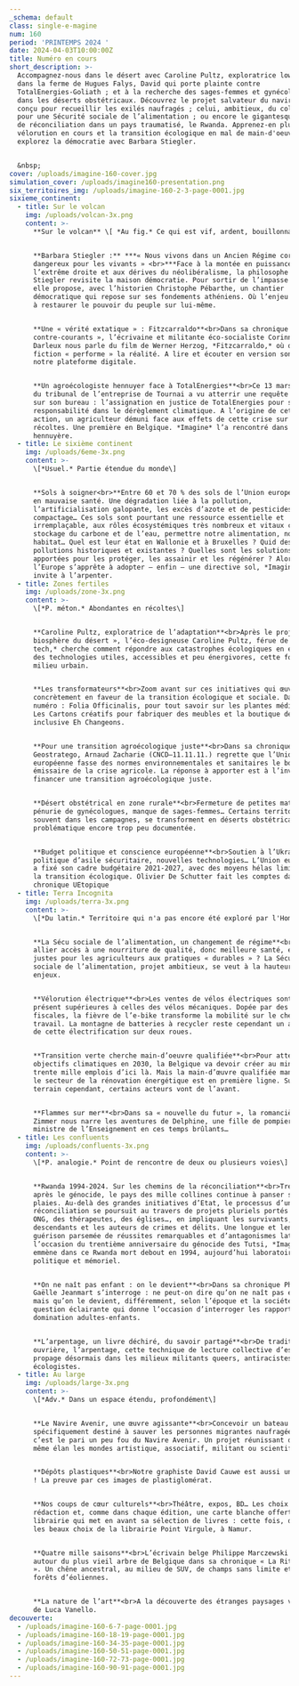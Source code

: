 ```yaml
---
_schema: default
class: single-e-magine
num: 160
period: 'PRINTEMPS 2024 '
date: 2024-04-03T10:00:00Z
title: Numéro en cours
short_description: >-
  Accompagnez-nous dans le désert avec Caroline Pultz, exploratrice low-tech ;
  dans la ferme de Hugues Falys, David qui porte plainte contre
  TotalEnergies-Goliath ; et à la recherche des sages-femmes et gynécologues
  dans les déserts obstétricaux. Découvrez le projet salvateur du navire Avenir,
  conçu pour recueillir les exilés naufragés ; celui, ambitieux, du collectif
  pour une Sécurité sociale de l’alimentation ; ou encore le gigantesque travail
  de réconciliation dans un pays traumatisé, le Rwanda. Apprenez-en plus sur la
  vélorution en cours et la transition écologique en mal de main-d'oeuvre. Et
  explorez la démocratie avec Barbara Stiegler.


  &nbsp;
cover: /uploads/imagine-160-cover.jpg
simulation_cover: /uploads/imagine160-presentation.png
six_territoires_img: /uploads/imagine-160-2-3-page-0001.jpg
sixieme_continent:
  - title: Sur le volcan
    img: /uploads/volcan-3x.png
    content: >-
      **Sur le volcan** \[ *Au fig.* Ce qui est vif, ardent, bouillonnant \]


      **Barbara Stiegler :** ***« Nous vivons dans un Ancien Régime corrompu et
      dangereux pour les vivants » <br>***Face à la montée en puissance de
      l’extrême droite et aux dérives du néolibéralisme, la philosophe Barbara
      Stiegler revisite la maison démocratie. Pour sortir de l’impasse actuelle,
      elle propose, avec l’historien Christophe Pébarthe, un chantier
      démocratique qui repose sur ses fondements athéniens. Où l’enjeu consiste
      à restaurer le pouvoir du peuple sur lui-même.


      **Une « vérité extatique » : Fitzcarraldo**<br>Dans sa chronique « A
      contre-courants », l’écrivaine et militante éco-socialiste Corinne Morel
      Darleux nous parle du film de Werner Herzog, *Fitzcarraldo,* où quand la
      fiction « performe » la réalité. A lire et écouter en version sonore sur
      notre plateforme digitale.


      **Un agroécologiste hennuyer face à TotalEnergies**<br>Ce 13 mars, un juge
      du tribunal de l’entreprise de Tournai a vu atterrir une requête inédite
      sur son bureau : l’assignation en justice de TotalEnergies pour sa
      responsabilité dans le dérèglement climatique. A l’origine de cette
      action, un agriculteur démuni face aux effets de cette crise sur ses
      récoltes. Une première en Belgique. *Imagine* l’a rencontré dans sa ferme
      hennuyère.
  - title: Le sixième continent
    img: /uploads/6eme-3x.png
    content: >-
      \[*Usuel.* Partie étendue du monde\]


      **Sols à soigner<br>**Entre 60 et 70 % des sols de l’Union européenne sont
      en mauvaise santé. Une dégradation liée à la pollution,
      l’artificialisation galopante, les excès d’azote et de pesticides, le
      compactage… Ces sols sont pourtant une ressource essentielle et
      irremplaçable, aux rôles écosystémiques très nombreux et vitaux comme le
      stockage du carbone et de l’eau, permettre notre alimentation, notre
      habitat… Quel est leur état en Wallonie et à Bruxelles ? Quid des
      pollutions historiques et existantes ? Quelles sont les solutions
      apportées pour les protéger, les assainir et les régénérer ? Alors que
      l’Europe s’apprête à adopter – enfin – une directive sol, *Imagine* vous
      invite à l’arpenter.
  - title: Zones fertiles
    img: /uploads/zone-3x.png
    content: >-
      \[*P. méton.* Abondantes en récoltes\]


      **Caroline Pultz, exploratrice de l’adaptation**<br>Après le projet «
      biosphère du désert », l’éco-designeuse Caroline Pultz, férue de *low
      tech,* cherche comment répondre aux catastrophes écologiques en explorant
      des technologies utiles, accessibles et peu énergivores, cette fois en
      milieu urbain.


      **Les transformateurs**<br>Zoom avant sur ces initiatives qui œuvrent
      concrètement en faveur de la transition écologique et sociale. Dans ce
      numéro : Folia Officinalis, pour tout savoir sur les plantes médicinales,
      Les Cartons créatifs pour fabriquer des meubles et la boutique de troc
      inclusive Eh Changeons.


      **Pour une transition agroécologique juste**<br>Dans sa chronique
      Geostratego, Arnaud Zacharie (CNCD–11.11.11.) regrette que l’Union
      européenne fasse des normes environnementales et sanitaires le bouc
      émissaire de la crise agricole. La réponse à apporter est à l’inverse :
      financer une transition agroécologique juste.


      **Désert obstétrical en zone rurale**<br>Fermeture de petites maternités,
      pénurie de gynécologues, manque de sages-femmes… Certains territoires,
      souvent dans les campagnes, se transforment en déserts obstétricaux. Une
      problématique encore trop peu documentée.


      **Budget politique et conscience européenne**<br>Soutien à l’Ukraine,
      politique d’asile sécuritaire, nouvelles technologies… L’Union européenne
      a fixé son cadre budgétaire 2021-2027, avec des moyens hélas limités pour
      la transition écologique. Olivier De Schutter fait les comptes dans sa
      chronique UEtopique
  - title: Terra Incognita
    img: /uploads/terra-3x.png
    content: >-
      \[*Du latin.* Territoire qui n'a pas encore été exploré par l'Homme\]


      **La Sécu sociale de l’alimentation, un changement de régime**<br>Comment
      allier accès à une nourriture de qualité, donc meilleure santé, et revenus
      justes pour les agriculteurs aux pratiques « durables » ? La Sécurité
      sociale de l’alimentation, projet ambitieux, se veut à la hauteur de ces
      enjeux.


      **Vélorution électrique**<br>Les ventes de vélos électriques sont à
      présent supérieures à celles des vélos mécaniques. Dopée par des mesures
      fiscales, la fièvre de l’e-bike transforme la mobilité sur le chemin du
      travail. La montagne de batteries à recycler reste cependant un angle mort
      de cette électrification sur deux roues.


      **Transition verte cherche main-d’oeuvre qualifiée**<br>Pour atteindre ses
      objectifs climatiques en 2030, la Belgique va devoir créer au minimum
      trente mille emplois d’ici là. Mais la main-d’œuvre qualifiée manque, et
      le secteur de la rénovation énergétique est en première ligne. Sur le
      terrain cependant, certains acteurs vont de l’avant.


      **Flammes sur mer**<br>Dans sa « nouvelle du futur », la romancière Hélène
      Zimmer nous narre les aventures de Delphine, une fille de pompier devenue
      ministre de l’Enseignement en ces temps brûlants…
  - title: Les confluents
    img: /uploads/confluents-3x.png
    content: >-
      \[*P. analogie.* Point de rencontre de deux ou plusieurs voies\]


      **Rwanda 1994-2024. Sur les chemins de la réconciliation**<br>Trente ans
      après le génocide, le pays des mille collines continue à panser ses
      plaies. Au-delà des grandes initiatives d’Etat, le processus d’unité et de
      réconciliation se poursuit au travers de projets pluriels portés par des
      ONG, des thérapeutes, des églises…, en impliquant les survivants, leurs
      descendants et les auteurs de crimes et délits. Une longue et lente
      guérison parsemée de réussites remarquables et d’antagonismes latents. A
      l’occasion du trentième anniversaire du génocide des Tutsi, *Imagine* vous
      emmène dans ce Rwanda mort debout en 1994, aujourd’hui laboratoire social,
      politique et mémoriel.


      **On ne naît pas enfant : on le devient**<br>Dans sa chronique Philocité,
      Gaëlle Jeanmart s’interroge : ne peut-on dire qu’on ne naît pas enfant,
      mais qu’on le devient, différemment, selon l’époque et la société ? Une
      question éclairante qui donne l’occasion d’interroger les rapports de
      domination adultes-enfants.


      **L’arpentage, un livre déchiré, du savoir partagé**<br>De tradition
      ouvrière, l’arpentage, cette technique de lecture collective d’essais, se
      propage désormais dans les milieux militants queers, antiracistes ou
      écologistes.
  - title: Au large
    img: /uploads/large-3x.png
    content: >-
      \[*Adv.* Dans un espace étendu, profondément\]


      **Le Navire Avenir, une œuvre agissante**<br>Concevoir un bateau
      spécifiquement destiné à sauver les personnes migrantes naufragées en mer,
      c’est le pari un peu fou du Navire Avenir. Un projet réunissant dans un
      même élan les mondes artistique, associatif, militant ou scientifique.


      **Dépôts plastiques**<br>Notre graphiste David Cauwe est aussi un artiste
      ! La preuve par ces images de plastiglomérat.


      **Nos coups de cœur culturels**<br>Théâtre, expos, BD… Les choix de la
      rédaction et, comme dans chaque édition, une carte blanche offerte à une
      librairie qui met en avant sa sélection de livres : cette fois, découvrez
      les beaux choix de la librairie Point Virgule, à Namur.


      **Quatre mille saisons**<br>L’écrivain belge Philippe Marczewski tourne
      autour du plus vieil arbre de Belgique dans sa chronique « La Ritournelle
      ». Un chêne ancestral, au milieu de SUV, de champs sans limite et de
      forêts d’éoliennes.


      **La nature de l’art**<br>A la découverte des étranges paysages végétaux
      de Luca Vanello.
decouverte:
  - /uploads/imagine-160-6-7-page-0001.jpg
  - /uploads/imagine-160-18-19-page-0001.jpg
  - /uploads/imagine-160-34-35-page-0001.jpg
  - /uploads/imagine-160-50-51-page-0001.jpg
  - /uploads/imagine-160-72-73-page-0001.jpg
  - /uploads/imagine-160-90-91-page-0001.jpg
---
```

